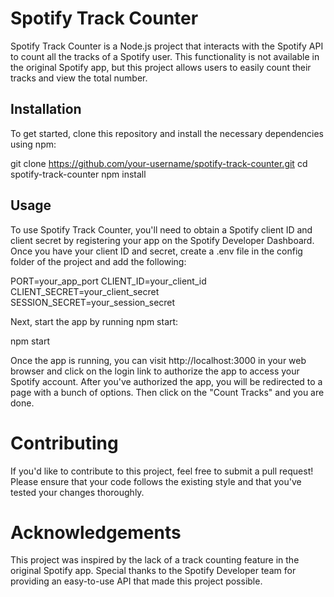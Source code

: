 # Spotify Track Counter

Spotify Track Counter is a Node.js project that interacts with the Spotify API to count all the tracks of a Spotify user. This functionality is not available in the original Spotify app, but this project allows users to easily count their tracks and view the total number.

## Installation

To get started, clone this repository and install the necessary dependencies using npm:

git clone https://github.com/your-username/spotify-track-counter.git
cd spotify-track-counter
npm install

## Usage

To use Spotify Track Counter, you'll need to obtain a Spotify client ID and client secret by registering your app on the Spotify Developer Dashboard. Once you have your client ID and secret, create a .env file in the config folder of the project and add the following:

PORT=your_app_port
CLIENT_ID=your_client_id
CLIENT_SECRET=your_client_secret
SESSION_SECRET=your_session_secret

Next, start the app by running npm start:

npm start

Once the app is running, you can visit http://localhost:3000 in your web browser and click on the login link to authorize the app to access your Spotify account. After you've authorized the app, you will be redirected to a page with a bunch of options. Then click on the "Count Tracks" and you are done.

# Contributing

If you'd like to contribute to this project, feel free to submit a pull request! Please ensure that your code follows the existing style and that you've tested your changes thoroughly.

# Acknowledgements

This project was inspired by the lack of a track counting feature in the original Spotify app. Special thanks to the Spotify Developer team for providing an easy-to-use API that made this project possible.
